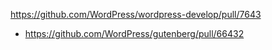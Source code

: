 https://github.com/WordPress/wordpress-develop/pull/7643

* https://github.com/WordPress/gutenberg/pull/66432

